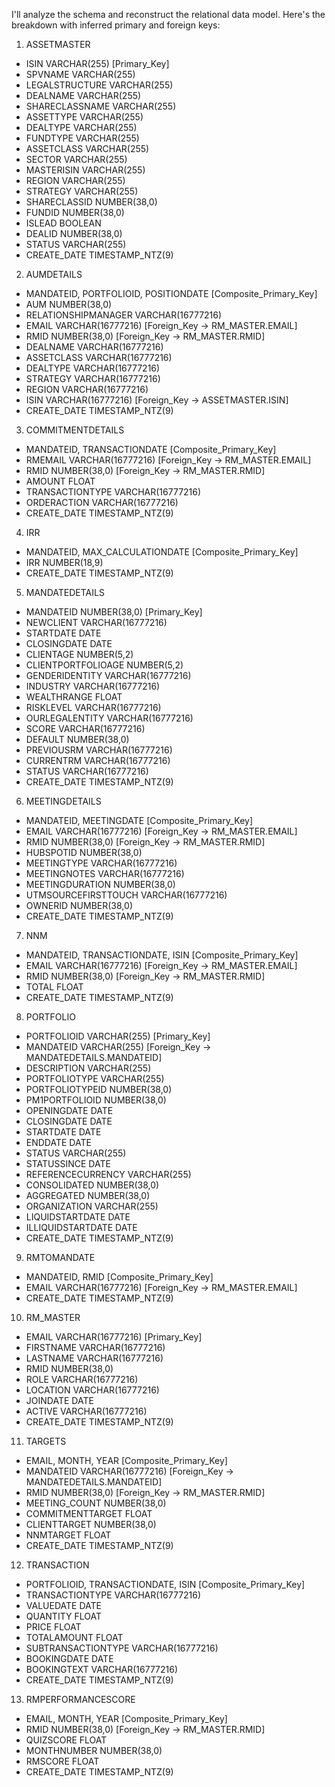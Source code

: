 I'll analyze the schema and reconstruct the relational data model. Here's the breakdown with inferred primary and foreign keys:

1. ASSETMASTER
- ISIN VARCHAR(255) [Primary_Key]
- SPVNAME VARCHAR(255)
- LEGALSTRUCTURE VARCHAR(255)
- DEALNAME VARCHAR(255)
- SHARECLASSNAME VARCHAR(255)
- ASSETTYPE VARCHAR(255)
- DEALTYPE VARCHAR(255)
- FUNDTYPE VARCHAR(255)
- ASSETCLASS VARCHAR(255)
- SECTOR VARCHAR(255)
- MASTERISIN VARCHAR(255)
- REGION VARCHAR(255)
- STRATEGY VARCHAR(255)
- SHARECLASSID NUMBER(38,0)
- FUNDID NUMBER(38,0)
- ISLEAD BOOLEAN
- DEALID NUMBER(38,0)
- STATUS VARCHAR(255)
- CREATE_DATE TIMESTAMP_NTZ(9)

2. AUMDETAILS
- MANDATEID, PORTFOLIOID, POSITIONDATE [Composite_Primary_Key]
- AUM NUMBER(38,0)
- RELATIONSHIPMANAGER VARCHAR(16777216)
- EMAIL VARCHAR(16777216) [Foreign_Key -> RM_MASTER.EMAIL]
- RMID NUMBER(38,0) [Foreign_Key -> RM_MASTER.RMID]
- DEALNAME VARCHAR(16777216)
- ASSETCLASS VARCHAR(16777216)
- DEALTYPE VARCHAR(16777216)
- STRATEGY VARCHAR(16777216)
- REGION VARCHAR(16777216)
- ISIN VARCHAR(16777216) [Foreign_Key -> ASSETMASTER.ISIN]
- CREATE_DATE TIMESTAMP_NTZ(9)

3. COMMITMENTDETAILS
- MANDATEID, TRANSACTIONDATE [Composite_Primary_Key]
- RMEMAIL VARCHAR(16777216) [Foreign_Key -> RM_MASTER.EMAIL]
- RMID NUMBER(38,0) [Foreign_Key -> RM_MASTER.RMID]
- AMOUNT FLOAT
- TRANSACTIONTYPE VARCHAR(16777216)
- ORDERACTION VARCHAR(16777216)
- CREATE_DATE TIMESTAMP_NTZ(9)

4. IRR
- MANDATEID, MAX_CALCULATIONDATE [Composite_Primary_Key]
- IRR NUMBER(18,9)
- CREATE_DATE TIMESTAMP_NTZ(9)

5. MANDATEDETAILS
- MANDATEID NUMBER(38,0) [Primary_Key]
- NEWCLIENT VARCHAR(16777216)
- STARTDATE DATE
- CLOSINGDATE DATE
- CLIENTAGE NUMBER(5,2)
- CLIENTPORTFOLIOAGE NUMBER(5,2)
- GENDERIDENTITY VARCHAR(16777216)
- INDUSTRY VARCHAR(16777216)
- WEALTHRANGE FLOAT
- RISKLEVEL VARCHAR(16777216)
- OURLEGALENTITY VARCHAR(16777216)
- SCORE VARCHAR(16777216)
- DEFAULT NUMBER(38,0)
- PREVIOUSRM VARCHAR(16777216)
- CURRENTRM VARCHAR(16777216)
- STATUS VARCHAR(16777216)
- CREATE_DATE TIMESTAMP_NTZ(9)

6. MEETINGDETAILS
- MANDATEID, MEETINGDATE [Composite_Primary_Key]
- EMAIL VARCHAR(16777216) [Foreign_Key -> RM_MASTER.EMAIL]
- RMID NUMBER(38,0) [Foreign_Key -> RM_MASTER.RMID]
- HUBSPOTID NUMBER(38,0)
- MEETINGTYPE VARCHAR(16777216)
- MEETINGNOTES VARCHAR(16777216)
- MEETINGDURATION NUMBER(38,0)
- UTMSOURCEFIRSTTOUCH VARCHAR(16777216)
- OWNERID NUMBER(38,0)
- CREATE_DATE TIMESTAMP_NTZ(9)

7. NNM
- MANDATEID, TRANSACTIONDATE, ISIN [Composite_Primary_Key]
- EMAIL VARCHAR(16777216) [Foreign_Key -> RM_MASTER.EMAIL]
- RMID NUMBER(38,0) [Foreign_Key -> RM_MASTER.RMID]
- TOTAL FLOAT
- CREATE_DATE TIMESTAMP_NTZ(9)

8. PORTFOLIO
- PORTFOLIOID VARCHAR(255) [Primary_Key]
- MANDATEID VARCHAR(255) [Foreign_Key -> MANDATEDETAILS.MANDATEID]
- DESCRIPTION VARCHAR(255)
- PORTFOLIOTYPE VARCHAR(255)
- PORTFOLIOTYPEID NUMBER(38,0)
- PM1PORTFOLIOID NUMBER(38,0)
- OPENINGDATE DATE
- CLOSINGDATE DATE
- STARTDATE DATE
- ENDDATE DATE
- STATUS VARCHAR(255)
- STATUSSINCE DATE
- REFERENCECURRENCY VARCHAR(255)
- CONSOLIDATED NUMBER(38,0)
- AGGREGATED NUMBER(38,0)
- ORGANIZATION VARCHAR(255)
- LIQUIDSTARTDATE DATE
- ILLIQUIDSTARTDATE DATE
- CREATE_DATE TIMESTAMP_NTZ(9)

9. RMTOMANDATE
- MANDATEID, RMID [Composite_Primary_Key]
- EMAIL VARCHAR(16777216) [Foreign_Key -> RM_MASTER.EMAIL]
- CREATE_DATE TIMESTAMP_NTZ(9)

10. RM_MASTER
- EMAIL VARCHAR(16777216) [Primary_Key]
- FIRSTNAME VARCHAR(16777216)
- LASTNAME VARCHAR(16777216)
- RMID NUMBER(38,0)
- ROLE VARCHAR(16777216)
- LOCATION VARCHAR(16777216)
- JOINDATE DATE
- ACTIVE VARCHAR(16777216)
- CREATE_DATE TIMESTAMP_NTZ(9)

11. TARGETS
- EMAIL, MONTH, YEAR [Composite_Primary_Key]
- MANDATEID VARCHAR(16777216) [Foreign_Key -> MANDATEDETAILS.MANDATEID]
- RMID NUMBER(38,0) [Foreign_Key -> RM_MASTER.RMID]
- MEETING_COUNT NUMBER(38,0)
- COMMITMENTTARGET FLOAT
- CLIENTTARGET NUMBER(38,0)
- NNMTARGET FLOAT
- CREATE_DATE TIMESTAMP_NTZ(9)

12. TRANSACTION
- PORTFOLIOID, TRANSACTIONDATE, ISIN [Composite_Primary_Key]
- TRANSACTIONTYPE VARCHAR(16777216)
- VALUEDATE DATE
- QUANTITY FLOAT
- PRICE FLOAT
- TOTALAMOUNT FLOAT
- SUBTRANSACTIONTYPE VARCHAR(16777216)
- BOOKINGDATE DATE
- BOOKINGTEXT VARCHAR(16777216)
- CREATE_DATE TIMESTAMP_NTZ(9)

13. RMPERFORMANCESCORE
- EMAIL, MONTH, YEAR [Composite_Primary_Key]
- RMID NUMBER(38,0) [Foreign_Key -> RM_MASTER.RMID]
- QUIZSCORE FLOAT
- MONTHNUMBER NUMBER(38,0)
- RMSCORE FLOAT
- CREATE_DATE TIMESTAMP_NTZ(9)